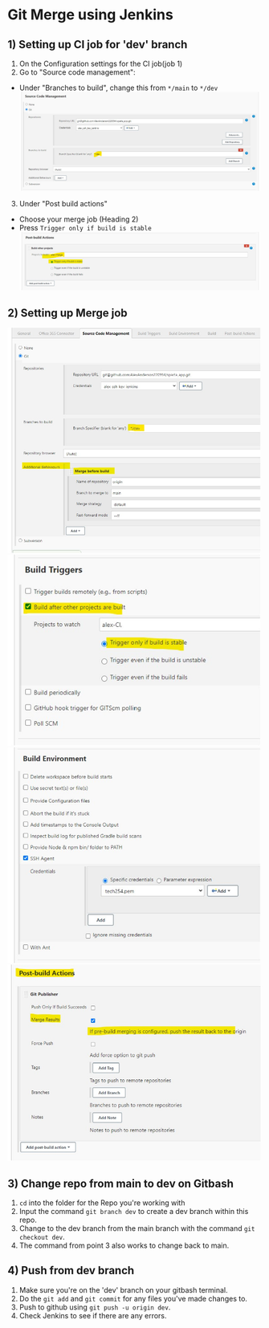 # Git Merge using Jenkins

## 1) Setting up CI job for 'dev' branch

1) On the Configuration settings for the CI job(job 1)
2) Go to "Source code management":
- Under "Branches to build", change this from `*/main` to `*/dev`
![Alt text](<images/Git Merge/Screenshot 2023-10-12 113240.jpg>)
3) Under "Post build actions"
- Choose your merge job (Heading 2)
- Press `Trigger only if build is stable`
![Alt text](<images/Git Merge/Screenshot 2023-10-12 113339.jpg>)

## 2) Setting up Merge job

![Alt text](<images/Git Merge/Screenshot 2023-10-12 113459.jpg>)
![Alt text](<images/Git Merge/Screenshot 2023-10-12 113550.jpg>)
![Alt text](<images/Git Merge/Screenshot 2023-10-12 113637.jpg>)
![Alt text](<images/Git Merge/Screenshot 2023-10-12 113708.jpg>)

## 3) Change repo from main to dev on Gitbash

1) `cd` into the folder for the Repo you're working with
2) Input the command `git branch dev` to create a dev branch within this repo.
3) Change to the dev branch from the main branch with the command `git checkout dev`.
4) The command from point 3 also works to change back to main.

## 4) Push from dev branch

1) Make sure you're on the 'dev' branch on your gitbash terminal.
2) Do the `git add` and `git commit` for any files you've made changes to.
3) Push to github using `git push -u origin dev`.
4) Check Jenkins to see if there are any errors.
